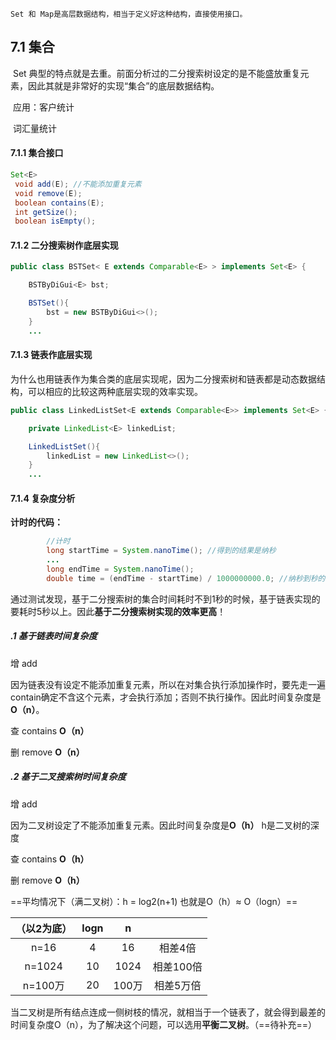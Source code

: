 	Set 和 Map是高层数据结构，相当于定义好这种结构，直接使用接口。

## 7.1 集合

​	Set 典型的特点就是去重。前面分析过的二分搜索树设定的是不能盛放重复元素，因此其就是非常好的实现“集合”的底层数据结构。

​	应用：客户统计

​		    词汇量统计

#### 7.1.1 集合接口

```java
Set<E>
 void add(E); //不能添加重复元素  
 void remove(E);
 boolean contains(E);
 int getSize();
 boolean isEmpty();
```

#### 7.1.2 二分搜索树作底层实现

```java
public class BSTSet< E extends Comparable<E> > implements Set<E> {

    BSTByDiGui<E> bst;

    BSTSet(){
        bst = new BSTByDiGui<>();
    }
    ...
```



#### 7.1.3 链表作底层实现

​	为什么也用链表作为集合类的底层实现呢，因为二分搜索树和链表都是动态数据结构，可以相应的比较这两种底层实现的效率实现。

```java
public class LinkedListSet<E extends Comparable<E>> implements Set<E> {

    private LinkedList<E> linkedList;

    LinkedListSet(){
        linkedList = new LinkedList<>();
    }
    ...
```



#### 7.1.4 复杂度分析

**计时的代码：**

```java
        //计时
        long startTime = System.nanoTime(); //得到的结果是纳秒
		...
        long endTime = System.nanoTime();
        double time = (endTime - startTime) / 1000000000.0; //纳秒到秒的转换
```

​	通过测试发现，基于二分搜索树的集合时间耗时不到1秒的时候，基于链表实现的要耗时5秒以上。因此**基于二分搜索树实现的效率更高**！

##### .1 基于链表时间复杂度

增 add    

​	因为链表没有设定不能添加重复元素，所以在对集合执行添加操作时，要先走一遍contain确定不含这个元素，才会执行添加；否则不执行操作。因此时间复杂度是**O（n）**。

查 contains     **O（n）**

删 remove       **O（n）**

##### .2 基于二叉搜索树时间复杂度

增 add    

​	因为二叉树设定了不能添加重复元素。因此时间复杂度是**O（h）** h是二叉树的深度

查 contains     **O（h）**

删 remove       **O（h）**

==平均情况下（满二叉树）：h = log2(n+1)  也就是O（h）≈ O（logn）==

| （以2为底） | logn |   n   |           |
| :---------: | :--: | :---: | :-------: |
|    n=16     |  4   |  16   |  相差4倍  |
|   n=1024    |  10  | 1024  | 相差100倍 |
|   n=100万   |  20  | 100万 | 相差5万倍 |

​	当二叉树是所有结点连成一侧树枝的情况，就相当于一个链表了，就会得到最差的时间复杂度O（n），为了解决这个问题，可以选用**平衡二叉树**。（==待补充==）

